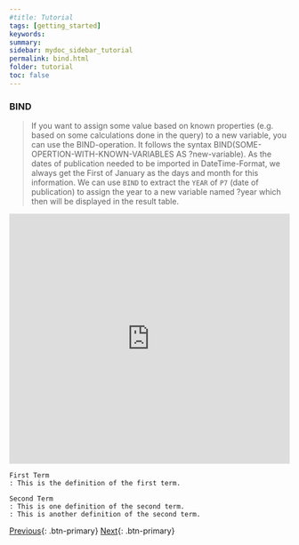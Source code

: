 ```yaml
---
#title: Tutorial
tags: [getting_started]
keywords:
summary:
sidebar: mydoc_sidebar_tutorial
permalink: bind.html
folder: tutorial
toc: false
---
```


### **BIND**

> If you want to assign some value based on known properties (e.g. based on some calculations done in the query) to a new variable, you can use the BIND-operation. It follows the syntax BIND(SOME-OPERTION-WITH-KNOWN-VARIABLES AS ?new-variable).
> As the dates of publication needed to be imported in DateTime-Format, we always get the First of January as the days and month for this information. We can use <code>BIND</code> to extract the <code>YEAR</code> of <code>P7</code> (date of publication) to assign the year to a new variable named ?year which then will be displayed in the result table.

<iframe class="" src="https://query.wikidata.org/#%23Locations%20of%20aviation%20accidents%0A%0ASELECT%20%3Fitem%20%3FitemLabel%20%3Fcoords%0AWHERE%0A%7B%0A%20%20%20%3Fitem%20wdt%3AP31%20wd%3AQ744913.%20%20%20%20%20%20%23%20item%20is%20an%20instance%20of%20an%20aviation%20accident%0A%20%20%20%3Fitem%20wdt%3AP625%20%3Fcoords.%20%20%20%20%20%20%20%20%23%20item%27s%20coordinates%20are%20collected%20by%20the%20%3Fcoords%20variable%0A%20%20SERVICE%20wikibase%3Alabel%20%7B%20bd%3AserviceParam%20wikibase%3Alanguage%20%22%5BAUTO_LANGUAGE%5D%2Cen%22.%20%7D%0A%7D" style="width:100%;max-width:100%;height:450px" frameborder="0"></iframe>

```
First Term
: This is the definition of the first term.

Second Term
: This is one definition of the second term.
: This is another definition of the second term.
```

[Previous](./union.html){: .btn-primary} [Next](./federated.html){: .btn-primary}

<!-- {% include links.html %} -->
